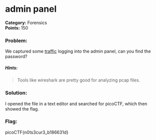 # admin panel
__Category:__ Forensics  
__Points:__ 150

### Problem:

We captured some [traffic](data.pcap) logging into the admin panel, can you find the password?

##### Hints:
> Tools like wireshark are pretty good for analyzing pcap files.

### Solution:

I opened the file in a text editor and searched for picoCTF, which then showed the flag.

### Flag:

picoCTF{n0ts3cur3_b186631d}

